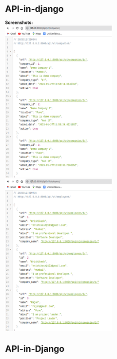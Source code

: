 # API-in-django
<b>Screenshots:</b><br>
<img src="images/ss1.png" width=350 height=500>
<img src="images/ss2.png" width=350 height=500>
# API-in-Django
